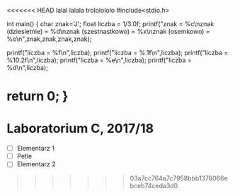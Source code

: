 <<<<<<< HEAD
lalal
lalala
trololololo
#include<stdio.h>
 
int main()
{
   char znak='J';
   float liczba = 1/3.0f;
   printf("znak = %c\nznak (dziesietnie) = %d\nznak (szestnastkowo) = %x\nznak (osemkowo) = %o\n",znak,znak,znak,znak);   
 
   printf("liczba = %f\n",liczba);
   printf("liczba = %.1f\n",liczba);
   printf("liczba = %10.2f\n",liczba);
   printf("liczba = %e\n",liczba);
   printf("liczba = %d\n",liczba);
 
   return 0;
}
=======
# Laboratorium C, 2017/18

- [ ] Elementarz 1
- [ ] Petle
- [ ] Elementarz 2
>>>>>>> 03a7cc764a7c7958bbb1378066ebceb74ceda3d0

